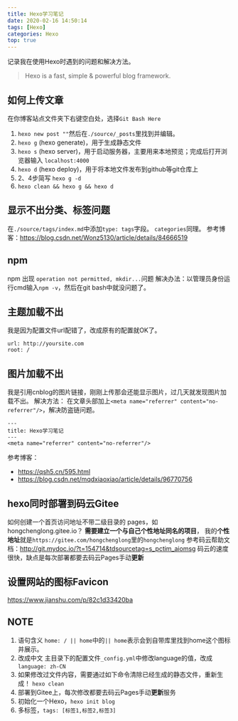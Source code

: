 ```yaml
---
title: Hexo学习笔记
date: 2020-02-16 14:50:14
tags: [Hexo]
categories: Hexo
top: true
---
```

记录我在使用Hexo时遇到的问题和解决方法。

> Hexo is a fast, simple & powerful blog framework.

<!-- more -->

## 如何上传文章

在你博客站点文件夹下右键空白处，选择`Git Bash Here`

1. `hexo new post ""`然后在`./source/_posts`里找到并编辑。
2. `hexo g` (hexo generate)，用于生成静态文件
3. `hexo s` (hexo server)，用于启动服务器，主要用来本地预览；完成后打开浏览器输入 `localhost:4000`
4. `hexo d` (hexo deploy)，用于将本地文件发布到github等git仓库上
5. 2、4步简写 `hexo g -d`
6. `hexo clean && hexo g && hexo d`

## 显示不出分类、标签问题

在`./source/tags/index.md`中添加`type: tags`字段。
`categories`同理。
参考博客：https://blog.csdn.net/Wonz5130/article/details/84666519

## npm

npm 出现 `operation not permitted, mkdir...`问题
解决办法：以管理员身份运行cmd输入`npm -v`，然后在git bash中就没问题了。

## 主题加载不出

我是因为配置文件url配错了，改成原有的配置就OK了。

```
url: http://yoursite.com
root: /
```

## 图片加载不出

我是引用cnblog的图片链接，刚刚上传那会还能显示图片，过几天就发现图片加载不出。
解决方法：
在文章头部加上`<meta name="referrer" content="no-referrer"/>`，解决防盗链问题。

```
---
title: Hexo学习笔记
---
<meta name="referrer" content="no-referrer"/>
```

参考博客：

- https://qsh5.cn/595.html
- https://blog.csdn.net/mqdxiaoxiao/article/details/96770756

## hexo同时部署到码云Gitee

如何创建一个首页访问地址不带二级目录的 pages，如hongchenglong.gitee.io？
**需要建立一个与自己个性地址同名的项目**，
我的**个性地址**就是`https://gitee.com/hongchenglong`里的`hongchenglong`
参考码云帮助文档：http://git.mydoc.io/?t=154714&tdsourcetag=s_pctim_aiomsg
码云的速度很快，缺点是每次部署都要去码云Pages手动**更新**

## 设置网站的图标Favicon

https://www.jianshu.com/p/82c1d33420ba

## NOTE

1. 语句含义
   `home: / || home`中的`|| home`表示会到自带库里找到home这个图标并展示。
2. 改成中文
   主目录下的配置文件`_config.yml`中修改language的值，改成`language: zh-CN`
3. 如果修改过文件内容，需要通过如下命令清除已经生成的静态文件，重新生成！
   `hexo clean`
4. 部署到Gitee上，每次修改都要去码云Pages手动**更新**服务
5. 初始化一个Hexo，`hexo init blog`
6. 多标签，`tags: [标签1,标签2,标签3]`